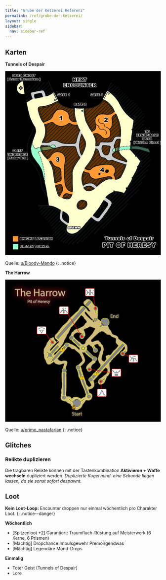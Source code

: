 ```yaml
---
title: "Grube der Ketzerei Referenz"
permalink: /ref/grube-der-ketzerei/
layout: single
sidebar:
  nav: sidebar-ref
---
```


## Karten


**Tunnels of Despair**

![Karte der Grube der Ketzerei - Encounter Tunnels of Despair](/media/poh-despair.jpg)

Quelle: [u/Bloody-Mando](https://www.reddit.com/r/DestinyTheGame/comments/dpml1e/tunnels_of_despair_map_pit_of_heresy/?utm_medium=android_app&utm_source=share)
{: .notice}


**The Harrow**

![Karte der Grube der Ketzerei - Encounter The Harrow](/media/poh-harrow.png)

Quelle: [u/primo_pastafarian](https://www.reddit.com/r/DestinyTheGame/comments/dpkc4c/here_is_a_map_i_made_of_the_the_harrow_encounter/)
{: .notice}

## Glitches

### Relikte duplizieren

Die tragbaren Relikte können mit der Tastenkombination **Aktivieren + Waffe wechseln** dupliziert werden. *Duplizierte Kugel mind. eine Sekunde liegen lassen, da sie sonst sofort despawnt.*

## Loot

**Kein Loot-Loop:** Encounter droppen nur einmal wöchentlich pro Charakter Loot.
{: .notice--danger}

**Wöchentlich**
- [Spitzenloot +2] Garantiert: Traumfluch-Rüstung auf Meisterwerk (6 Kerne, 6 Prismen)
- [Mächtig] Dropchance:Impulsgewehr Premoirgendwas
- [Mächtig] Legendäre Mond-Drops

**Einmalig**
- Toter Geist (Tunnels of Despair)
- Lore
